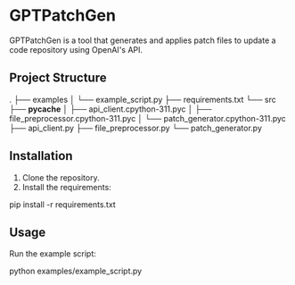 # GPTPatchGen

GPTPatchGen is a tool that generates and applies patch files to update a code repository using OpenAI's API.

## Project Structure

.
├── examples
│   └── example_script.py
├── requirements.txt
└── src
    ├── __pycache__
    │   ├── api_client.cpython-311.pyc
    │   ├── file_preprocessor.cpython-311.pyc
    │   └── patch_generator.cpython-311.pyc
    ├── api_client.py
    ├── file_preprocessor.py
    └── patch_generator.py

## Installation

1. Clone the repository.
2. Install the requirements:

pip install -r requirements.txt

## Usage

Run the example script:

python examples/example_script.py


